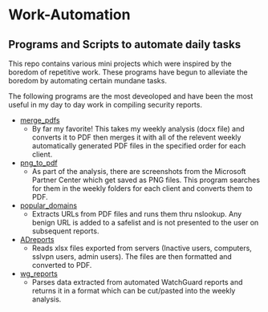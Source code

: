 # Work-Automation

## Programs and Scripts to automate daily tasks

This repo contains various mini projects which were inspired by the boredom of repetitive work. These programs have begun to alleviate the boredom by automating certain mundane tasks.

The following programs are the most deveoloped and have been the most useful in my day to day work in compiling security reports.

- [merge_pdfs](https://github.com/The-Violinist/Work-Automation/tree/main/merge_pdfs)
    - By far my favorite! This takes my weekly analysis (docx file) and converts it to PDF then merges it with all of the relevent weekly automatically generated PDF files in the specified order for each client.
- [png_to_pdf](https://github.com/The-Violinist/Work-Automation/tree/main/png_to_pdf)
    - As part of the analysis, there are screenshots from the Microsoft Partner Center which get saved as PNG files. This program searches for them in the weekly folders for each client and converts them to PDF.
- [popular_domains](https://github.com/The-Violinist/Work-Automation/tree/main/popular_domains)
    - Extracts URLs from PDF files and runs them thru nslookup. Any benign URL is added to a safelist and is not presented to the user on subsequent reports.
- [ADreports](https://github.com/The-Violinist/Work-Automation/tree/main/ADreports)
    - Reads xlsx files exported from servers (Inactive users, computers, sslvpn users, admin users). The files are then formatted and converted to PDF.
- [wg_reports](https://github.com/The-Violinist/Work-Automation/tree/main/wg_reports)
    - Parses data extracted from automated WatchGuard reports and returns it in a format which can be cut/pasted into the weekly analysis.
